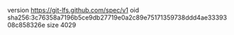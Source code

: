 version https://git-lfs.github.com/spec/v1
oid sha256:3c76358a7196b5ce9db27719e0a2c89e75171359738ddd4ae3339308c858326e
size 4029
